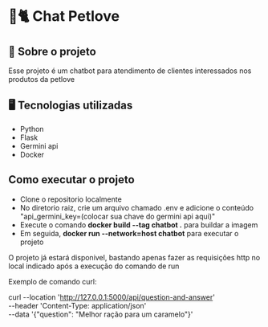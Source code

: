 
# 🐶🐈 Chat Petlove

## 🚀 Sobre o projeto
  Esse projeto é um chatbot para atendimento de clientes interessados nos produtos da petlove

## 🖥️  Tecnologias utilizadas
  - Python 
  - Flask
  - Germini api
  - Docker
  
## Como executar o projeto

 - Clone o repositorio localmente
 - No diretorio raiz, crie um arquivo chamado .env e adicione o conteúdo  "api_germini_key=(colocar sua chave do germini api aqui)"
 - Execute o comando **docker build --tag chatbot .** para buildar a imagem
 - Em seguida, **docker run --network=host chatbot** para executar o projeto

O projeto já estará disponivel, bastando apenas fazer as requisições http no local indicado após a execução do comando de run

Exemplo de comando curl:

curl --location 'http://127.0.0.1:5000/api/question-and-answer' \
--header 'Content-Type: application/json' \
--data  '{"question": "Melhor ração para um caramelo"}'
